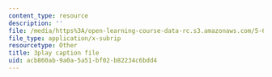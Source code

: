 ```yaml
---
content_type: resource
description: ''
file: /media/https%3A/open-learning-course-data-rc.s3.amazonaws.com/5-61-physical-chemistry-fall-2017/acb860ab9a0a5a51bf02b82234c6bdd4_zwz9M1XNn-c.vtt
file_type: application/x-subrip
resourcetype: Other
title: 3play caption file
uid: acb860ab-9a0a-5a51-bf02-b82234c6bdd4
---
```

